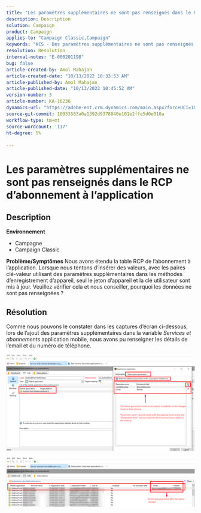 ```yaml
---
title: "Les paramètres supplémentaires ne sont pas renseignés dans le RCP d’abonnement à l’application"
description: Description
solution: Campaign
product: Campaign
applies-to: "Campaign Classic,Campaign"
keywords: "KCS - Des paramètres supplémentaires ne sont pas renseignés dans l’ACC Rcp d’abonnement à l’application"
resolution: Resolution
internal-notes: "E-000201198"
bug: false
article-created-by: Amol Mahajan
article-created-date: "10/13/2022 10:33:53 AM"
article-published-by: Amol Mahajan
article-published-date: "10/13/2022 10:45:52 AM"
version-number: 3
article-number: KA-16236
dynamics-url: "https://adobe-ent.crm.dynamics.com/main.aspx?forceUCI=1&pagetype=entityrecord&etn=knowledgearticle&id=97643287-e24a-ed11-bba2-002248086a73"
source-git-commit: 10033583a0a1392d9378040e101e2ffe5d0e010a
workflow-type: tm+mt
source-wordcount: '117'
ht-degree: 5%

---
```


# Les paramètres supplémentaires ne sont pas renseignés dans le RCP d’abonnement à l’application

## Description

<b>Environnement</b>
- Campagne
- Campaign Classic

<b>Problème/Symptômes</b>
Nous avons étendu la table RCP de l’abonnement à l’application. Lorsque nous tentons d’insérer des valeurs, avec les paires clé-valeur utilisant des paramètres supplémentaires dans les méthodes d’enregistrement d’appareil, seul le jeton d’appareil et la clé utilisateur sont mis à jour. Veuillez vérifier cela et nous conseiller, pourquoi les données ne sont pas renseignées ?


## Résolution


Comme nous pouvons le constater dans les captures d’écran ci-dessous, lors de l’ajout des paramètres supplémentaires dans la variable *Services et abonnements* application mobile, nous avons pu renseigner les détails de l’email et du numéro de téléphone.



![](assets/bc1c5473-4bd0-ec11-a7b5-00224809c556.png)



![](assets/ddd78ad4-4bd0-ec11-a7b5-00224809c556.png)
